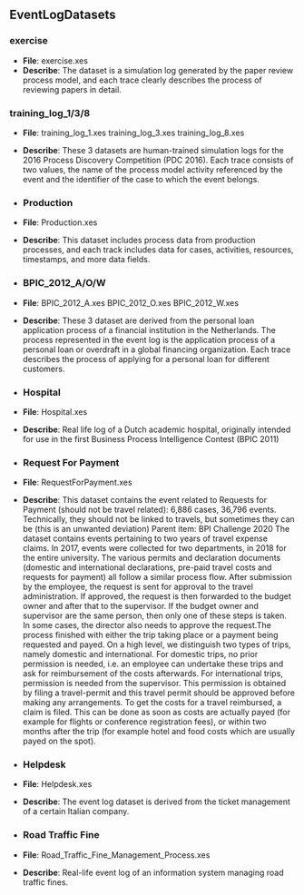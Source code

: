 ## EventLogDatasets
### exercise
- **File**: exercise.xes
- **Describe**: The dataset is a simulation log generated by the paper review process model, and each trace clearly describes the process of reviewing papers in detail.
### training_log_1/3/8
- **File**: training_log_1.xes training_log_3.xes training_log_8.xes
- **Describe**: These 3 datasets are human-trained simulation logs for the 2016 Process Discovery Competition (PDC 2016). Each trace consists of two values, the name of the process model activity referenced by the event and the identifier of the case to which the event belongs.

- ### Production
- **File**: Production.xes
- **Describe**: This dataset includes process data from production processes, and each track includes data for cases, activities, resources, timestamps, and more data fields.
- ### BPIC_2012_A/O/W
- **File**: BPIC_2012_A.xes BPIC_2012_O.xes BPIC_2012_W.xes
- **Describe**: These 3 dataset are derived from the personal loan application process of a financial institution in the Netherlands. The process represented in the event log is the application process of a personal loan or overdraft in a global financing organization. Each trace describes the process of applying for a personal loan for different customers.
- ### Hospital
- **File**: Hospital.xes
- **Describe**: Real life log of a Dutch academic hospital, originally intended for use in the first Business Process Intelligence Contest (BPIC 2011)
- ### Request For Payment
- **File**: RequestForPayment.xes
- **Describe**: This dataset contains the event related to Requests for Payment (should not be travel related): 6,886 cases, 36,796 events. Technically, they should not be linked to travels, but sometimes they can be (this is an unwanted deviation) Parent item: BPI Challenge 2020 The dataset contains events pertaining to two years of travel expense claims. In 2017, events were collected for two departments, in 2018 for the entire university. The various permits and declaration documents (domestic and international declarations, pre-paid travel costs and requests for payment) all follow a similar process flow. After submission by the employee, the request is sent for approval to the travel administration. If approved, the request is then forwarded to the budget owner and after that to the supervisor. If the budget owner and supervisor are the same person, then only one of these steps is taken. In some cases, the director also needs to approve the request.The process finished with either the trip taking place or a payment being requested and payed. On a high level, we distinguish two types of trips, namely domestic and international. For domestic trips, no prior permission is needed, i.e. an employee can undertake these trips and ask for reimbursement of the costs afterwards. For international trips, permission is needed from the supervisor. This permission is obtained by filing a travel-permit and this travel permit should be approved before making any arrangements. To get the costs for a travel reimbursed, a claim is filed. This can be done as soon as costs are actually payed (for example for flights or conference registration fees), or within two months after the trip (for example hotel and food costs which are usually payed on the spot).
- ### Helpdesk
- **File**: Helpdesk.xes
- **Describe**: The event log dataset is derived from the ticket management of a certain Italian company.
- ### Road Traffic Fine
- **File**: Road_Traffic_Fine_Management_Process.xes
- **Describe**: Real-life event log of an information system managing road traffic fines.



